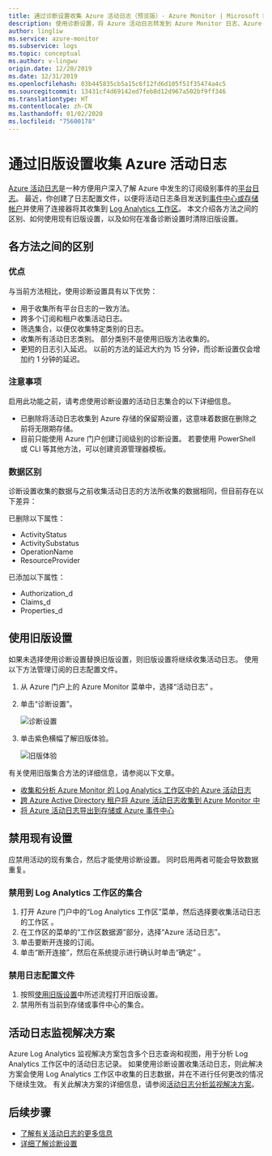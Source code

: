 ```yaml
---
title: 通过诊断设置收集 Azure 活动日志（预览版）- Azure Monitor | Microsoft Docs
description: 使用诊断设置，将 Azure 活动日志转发到 Azure Monitor 日志、Azure 存储或 Azure 事件中心。
author: lingliw
ms.service: azure-monitor
ms.subservice: logs
ms.topic: conceptual
ms.author: v-lingwu
origin.date: 12/20/2019
ms.date: 12/31/2019
ms.openlocfilehash: 03b445835cb5a15c6f12fd6d105f51f35474a4c5
ms.sourcegitcommit: 13431cf4d69142ed7feb8d12d967a502bf9ff346
ms.translationtype: HT
ms.contentlocale: zh-CN
ms.lasthandoff: 01/02/2020
ms.locfileid: "75600178"
---
```

# <a name="collect-azure-activity-log-with-legacy-settings"></a>通过旧版设置收集 Azure 活动日志
[Azure 活动日志](activity-logs-overview.md)是一种方便用户深入了解 Azure 中发生的订阅级别事件的[平台日志](platform-logs-overview.md)。 最近，你创建了日志配置文件，以便将活动日志条目发送到[事件中心或存储帐户](activity-log-export.md)并使用了连接器将其收集到 [Log Analytics 工作区](activity-log-collect.md)。 本文介绍各方法之间的区别、如何使用现有旧版设置，以及如何在准备诊断设置时清除旧版设置。


## <a name="differences-between-methods"></a>各方法之间的区别

### <a name="advantages"></a>优点
与当前方法相比，使用诊断设置具有以下优势：

- 用于收集所有平台日志的一致方法。
- 跨多个订阅和租户收集活动日志。
- 筛选集合，以便仅收集特定类别的日志。
- 收集所有活动日志类别。 部分类别不是使用旧版方法收集的。
- 更短的日志引入延迟。 以前的方法的延迟大约为 15 分钟，而诊断设置仅会增加约 1 分钟的延迟。
  
### <a name="considerations"></a>注意事项
启用此功能之前，请考虑使用诊断设置的活动日志集合的以下详细信息。

- 已删除将活动日志收集到 Azure 存储的保留期设置，这意味着数据在删除之前将无限期存储。
- 目前只能使用 Azure 门户创建订阅级别的诊断设置。 若要使用 PowerShell 或 CLI 等其他方法，可以创建资源管理器模板。


### <a name="differences-in-data"></a>数据区别
诊断设置收集的数据与之前收集活动日志的方法所收集的数据相同，但目前存在以下差异：

已删除以下属性：

- ActivityStatus
- ActivitySubstatus
- OperationName
- ResourceProvider 

已添加以下属性：

- Authorization_d
- Claims_d
- Properties_d

## <a name="work-with-legacy-settings"></a>使用旧版设置
如果未选择使用诊断设置替换旧版设置，则旧版设置将继续收集活动日志。 使用以下方法管理订阅的日志配置文件。

1. 从 Azure 门户上的 Azure Monitor 菜单中，选择“活动日志”   。
3. 单击“诊断设置”。 
   
   ![诊断设置](media/diagnostic-settings-subscription/diagnostic-settings.png)
   
4. 单击紫色横幅了解旧版体验。 

    ![旧版体验](media/diagnostic-settings-subscription/legacy-experience.png)


有关使用旧版集合方法的详细信息，请参阅以下文章。

- [收集和分析 Azure Monitor 的 Log Analytics 工作区中的 Azure 活动日志](activity-log-collect.md)
- [跨 Azure Active Directory 租户将 Azure 活动日志收集到 Azure Monitor 中](activity-log-collect-tenants.md)
- [将 Azure 活动日志导出到存储或 Azure 事件中心](activity-log-export.md)

## <a name="disable-existing-settings"></a>禁用现有设置
应禁用活动的现有集合，然后才能使用诊断设置。 同时启用两者可能会导致数据重复。

### <a name="disable-collection-into-log-analytics-workspace"></a>禁用到 Log Analytics 工作区的集合

1. 打开 Azure 门户中的“Log Analytics 工作区”菜单，然后选择要收集活动日志的工作区  。
2. 在工作区的菜单的“工作区数据源”部分，选择“Azure 活动日志”。  
3. 单击要断开连接的订阅。
4. 单击“断开连接”，然后在系统提示进行确认时单击“确定”   。

### <a name="disable-log-profile"></a>禁用日志配置文件

1. 按照[使用旧版设置](#work-with-legacy-settings)中所述流程打开旧版设置。
2. 禁用所有当前到存储或事件中心的集合。 



## <a name="activity-log-monitoring-solution"></a>活动日志监视解决方案
Azure Log Analytics 监视解决方案包含多个日志查询和视图，用于分析 Log Analytics 工作区中的活动日志记录。 如果使用诊断设置收集活动日志，则此解决方案会使用 Log Analytics 工作区中收集的日志数据，并在不进行任何更改的情况下继续生效。 有关此解决方案的详细信息，请参阅[活动日志分析监视解决方案](activity-log-collect.md#activity-logs-analytics-monitoring-solution)。

## <a name="next-steps"></a>后续步骤

* [了解有关活动日志的更多信息](../../azure-resource-manager/resource-group-audit.md)
* [详细了解诊断设置](diagnostic-settings.md)
